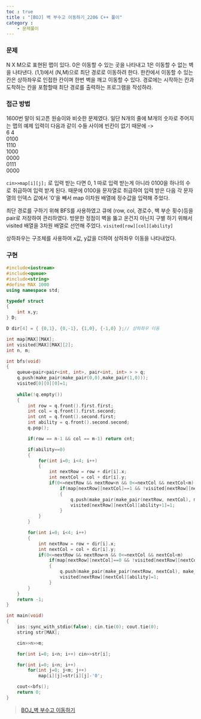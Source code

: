 ```yaml
---
toc : true
title : "[BOJ] 벽 부수고 이동하기_2206 C++ 풀이"
category :
    - 문제풀이
---
```

### 문제
N X M으로 표현된 맵이 있다. 0은 이동할 수 있는 곳을 나타내고 1은 이동할 수 없는 벽을 나타낸다. $($1,1)에서 $($N,M)으로 최단 경로로 이동하려 한다. 한칸에서 이동할 수 있는 칸은 상하좌우로 인접한 칸이며 한번 벽을 깨고 이동할 수 있다. 경로에는 시작하는 칸과 도착하는 칸을 포함할때 최단 경로를 출력하는 프로그램을 작성하라.

### 접근 방법
1600번 말이 되고픈 원숭이와 비슷한 문제였다. 일단 N개의 줄에 M개의 숫자로 주어지는 맵의 예제 입력이 다음과 같이 수들 사이에 빈칸이 없기 때문에 
-><br>
6 4
<br>
0100
<br>
1110
<br>
1000
<br>
0000
<br>
0111
<br>
0000
<br>

`cin>>map[i][j];` 로 입력 받는 다면 0, 1 따로 입력 받는게 아니라 0100을 하나의 수로 취급하여 입력 받게 된다. 때문에 0100을 문자열로 취급하여 입력 받은 다음 각 문자열의 인덱스 값에서 '0'을 빼서 map 이차원 배열에 정수값을 입력해 주었다.

최단 경로를 구하기 위해 BFS를 사용하였고 큐에 $($row, col, 경로수, 벽 부순 횟수)등을 pair로 저장하여 관리하였다. 방문한 정점이 벽을 뚫고 온건지 아닌지 구별 하기 위해서 visited 배열을 3차원 배열로 선언해 주었다.
`visited[row][col][ability]`

상하좌우는 구조체를 사용하여 x값, y값을 더하여 상하좌우 이동을 나타내었다. 

### 구현

``` cpp
#include<iostream>
#include<queue>
#include<string>
#define MAX 1000
using namespace std;

typedef struct
{
    int x,y;
} D;

D dir[4] = { {0,1}, {0,-1}, {1,0}, {-1,0} };// 상하좌우 이동

int map[MAX][MAX];
int visited[MAX][MAX][2];
int n, m;

int bfs(void)
{
    queue<pair<pair<int, int>, pair<int, int> > > q;
    q.push(make_pair(make_pair(0,0),make_pair(1,0)));
    visited[0][0][0]=1;
    
    while(!q.empty())
    {
        int row = q.front().first.first;
        int col = q.front().first.second;
        int cnt = q.front().second.first;
        int ability = q.front().second.second;
        q.pop();

        if(row == n-1 && col == m-1) return cnt;

        if(ability==0)
        {
            for(int i=0; i<4; i++)
            {
                int nextRow = row + dir[i].x;
                int nextCol = col + dir[i].y;
                if(0<=nextRow && nextRow<n && 0<=nextCol && nextCol<m)
                    if(map[nextRow][nextCol]==1 && !visited[nextRow][nextCol][1])
                    {
                        q.push(make_pair(make_pair(nextRow, nextCol), make_pair(cnt+1, ability+1)));
                        visited[nextRow][nextCol][ability+1]=1;
                    }
            }
        }

        for(int i=0; i<4; i++)
        {
            int nextRow = row + dir[i].x;
            int nextCol = col + dir[i].y;
            if(0<=nextRow && nextRow<n && 0<=nextCol && nextCol<m)
                if(map[nextRow][nextCol]==0 && !visited[nextRow][nextCol][ability])
                {
                    q.push(make_pair(make_pair(nextRow, nextCol), make_pair(cnt+1, ability)));
                    visited[nextRow][nextCol][ability]=1;
                }
        }
    }
    return -1;
}

int main(void)
{
    ios::sync_with_stdio(false); cin.tie(0); cout.tie(0);
    string str[MAX];

    cin>>n>>m;

    for(int i=0; i<n; i++) cin>>str[i];

    for(int i=0; i<n; i++)
        for(int j=0; j<m; j++)
            map[i][j]=str[i][j]-'0';

    cout<<bfs();
    return 0;
}
``` 

> [BOJ_벽 부수고 이동하기](https://www.acmicpc.net/problem/2206)